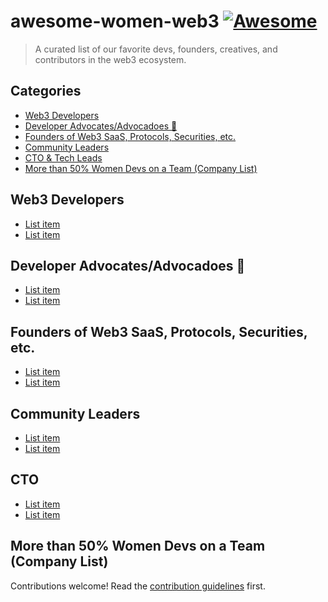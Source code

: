 # awesome-women-web3 [![Awesome](https://awesome.re/badge.svg)](https://awesome.re)

> A curated list of our favorite devs, founders, creatives, and contributors in the web3 ecosystem. 


## Categories

  - [Web3 Developers](#web3-developers)
  - [Developer Advocates/Advocadoes 🥑](#developer-advocatesadvocadoes-)
  - [Founders of Web3 SaaS, Protocols, Securities, etc.](#founders-of-web3-saas-protocols-securities-etc)
  - [Community Leaders](#community-leaders)
  - [CTO & Tech Leads](#cto)
  - [More than 50% Women Devs on a Team (Company List)](#more-than-50-women-devs-on-a-team-company-list)

## Web3 Developers

- [List item](http://example.com)
- [List item](http://example.com)

## Developer Advocates/Advocadoes 🥑

- [List item](http://example.com)
- [List item](http://example.com)


## Founders of Web3 SaaS, Protocols, Securities, etc. 

- [List item](http://example.com)
- [List item](http://example.com)

## Community Leaders

- [List item](http://example.com)
- [List item](http://example.com)

## CTO

- [List item](http://example.com)
- [List item](http://example.com)


## More than 50% Women Devs on a Team (Company List)

Contributions welcome! Read the [contribution guidelines](contributing.md) first.

